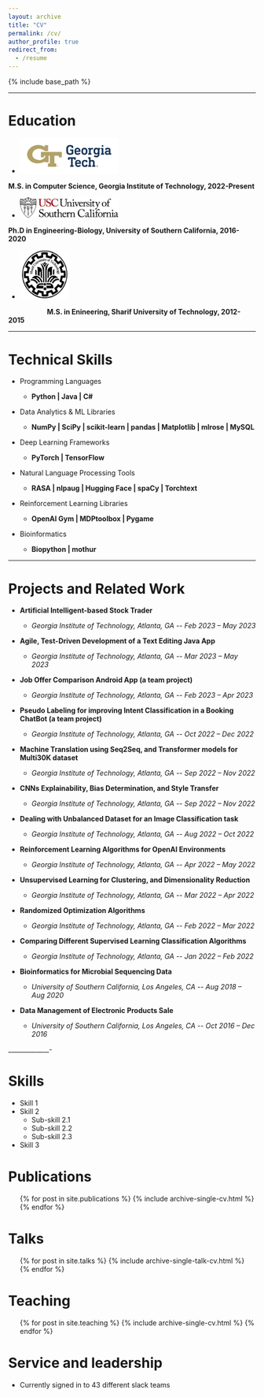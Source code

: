 ```yaml
---
layout: archive
title: "CV"
permalink: /cv/
author_profile: true
redirect_from:
  - /resume
---
```


{% include base_path %}
________

Education
======

* <img src="/images/GT_logo.png" alt="USC" width="200px">
**M.S. in Computer Science, Georgia Institute of Technology, 2022-Present**


* <img src="/images/usc_logo.png" alt="USC" width="200px">
**Ph.D in Engineering-Biology, University of Southern California, 2016-2020**


* <img src="/images/sharif_logo.png" alt="SUT" height="100" width="100">
 &nbsp; &nbsp; &nbsp; &nbsp; &nbsp; &nbsp; &nbsp; &nbsp; &nbsp; &nbsp; **M.S. in Enineering, Sharif University of Technology, 2012-2015**

__________

Technical Skills
======
* Programming Languages
  * **Python  \|  Java  \|  C#**


* Data Analytics & ML Libraries
  * **NumPy  \|  SciPy  \|  scikit-learn  \|  pandas  \|  Matplotlib  \|  mlrose  \|  MySQL**

* Deep Learning Frameworks
  * **PyTorch  \|  TensorFlow**


* Natural Language Processing Tools
  * **RASA  \|  nlpaug  \|  Hugging Face  \|  spaCy  \|  Torchtext**


* Reinforcement Learning Libraries
  * **OpenAI Gym  \|  MDPtoolbox  \|  Pygame**


* Bioinformatics
  * **Biopython  \|  mothur**

_______________

Projects and Related Work
======

* **Artificial Intelligent-based Stock Trader**
  * *Georgia Institute of Technology, Atlanta, GA -- Feb 2023 – May 2023*

* **Agile, Test-Driven Development of a Text Editing Java App**
  * *Georgia Institute of Technology, Atlanta, GA -- Mar 2023 – May 2023*

* **Job Offer Comparison Android App (a team project)** 
  * *Georgia Institute of Technology, Atlanta, GA -- Feb 2023 – Apr 2023*
* **Pseudo Labeling for improving Intent Classification in a Booking ChatBot (a team project)** 
  * *Georgia Institute of Technology, Atlanta, GA -- Oct 2022 – Dec 2022*
* **Machine Translation using Seq2Seq, and Transformer models for Multi30K dataset** 
  * *Georgia Institute of Technology, Atlanta, GA -- Sep 2022 – Nov 2022*
* **CNNs Explainability, Bias Determination, and Style Transfer** 
  * *Georgia Institute of Technology, Atlanta, GA -- Sep 2022 – Nov 2022*
* **Dealing with Unbalanced Dataset for an Image Classification task** 
  * *Georgia Institute of Technology, Atlanta, GA -- Aug 2022 – Oct 2022*
* **Reinforcement Learning Algorithms for OpenAI Environments** 
  * *Georgia Institute of Technology, Atlanta, GA -- Apr 2022 – May 2022*
* **Unsupervised Learning for Clustering, and Dimensionality Reduction** 
  * *Georgia Institute of Technology, Atlanta, GA -- Mar 2022 – Apr 2022*
* **Randomized Optimization Algorithms**
  * *Georgia Institute of Technology, Atlanta, GA -- Feb 2022 – Mar 2022*
* **Comparing Different Supervised Learning Classification Algorithms** 
  * *Georgia Institute of Technology, Atlanta, GA -- Jan 2022 – Feb 2022*
* **Bioinformatics for Microbial Sequencing Data** 
  * *University of Southern California, Los Angeles, CA -- Aug 2018 – Aug 2020*
* **Data Management of Electronic Products Sale** 
  * *University of Southern California, Los Angeles, CA -- Oct 2016 – Dec 2016*

_____________-









  
Skills
======
* Skill 1
* Skill 2
  * Sub-skill 2.1
  * Sub-skill 2.2
  * Sub-skill 2.3
* Skill 3

Publications
======
  <ul>{% for post in site.publications %}
    {% include archive-single-cv.html %}
  {% endfor %}</ul>
  
Talks
======
  <ul>{% for post in site.talks %}
    {% include archive-single-talk-cv.html %}
  {% endfor %}</ul>
  
Teaching
======
  <ul>{% for post in site.teaching %}
    {% include archive-single-cv.html %}
  {% endfor %}</ul>
  
Service and leadership
======
* Currently signed in to 43 different slack teams
